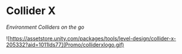 # Collider X #
*Environment Colliders on the go*

![https://assetstore.unity.com/packages/tools/level-design/collider-x-205332?aid=1011lds77](Promo/colliderxlogo.gif)
